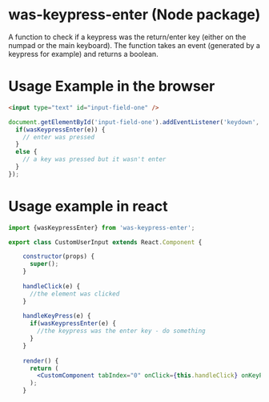 # was-keypress-enter (Node package)
A function to check if a keypress was the return/enter key (either on the numpad or the main keyboard). The function takes an event (generated by a keypress for example) and returns a boolean.

# Usage Example in the browser

```html
<input type="text" id="input-field-one" />
```

```javascript
document.getElementById('input-field-one').addEventListener('keydown', function(e) {
  if(wasKeypressEnter(e)) {
    // enter was pressed
  }
  else {
    // a key was pressed but it wasn't enter
  }
});
```
# Usage example in react

```jsx
import {wasKeypressEnter} from 'was-keypress-enter';

export class CustomUserInput extends React.Component {

    constructor(props) {
      super();
    }
    
    handleClick(e) {
      //the element was clicked
    }
    
    handleKeyPress(e) {
      if(wasKeypressEnter(e) {
        //the keypress was the enter key - do something
      }
    }
    
    render() {
      return (
        <CustomComponent tabIndex="0" onClick={this.handleClick} onKeyPress={this.handleKeyPress} />
      );
    }
```
